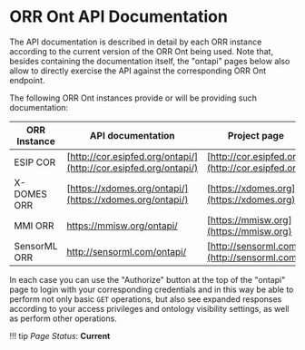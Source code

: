 # ORR Ont API Documentation
  
The API documentation is described in detail by each ORR instance according to 
the current version of the ORR Ont being used.
Note that, besides containing the documentation itself, the "ontapi" pages 
below also allow to directly exercise the API against the corresponding 
ORR Ont endpoint.

The following ORR Ont instances provide or will be providing such documentation:

|ORR Instance| API documentation | Project page |
|-|-|-|
| ESIP COR      | [http://cor.esipfed.org/ontapi/](http://cor.esipfed.org/ontapi/) | [http://cor.esipfed.org](http://cor.esipfed.org) | 
| X-DOMES ORR   | [https://xdomes.org/ontapi/](https://xdomes.org/ontapi/) | [https://xdomes.org](https://xdomes.org) | 
| MMI ORR       | https://mmisw.org/ontapi/ | [https://mmisw.org](https://mmisw.org) | 
| SensorML ORR  | http://sensorml.com/ontapi/ | [http://sensorml.com](http://sensorml.com) | 

In each case you can use the "Authorize" button at the top of the "ontapi" page to login with your 
corresponding credentials and in this way be able to perform not only basic `GET` operations, 
but also see expanded responses according to your access privileges and ontology 
visibility settings, as well as perform other operations.



!!! tip
    _Page Status_: **Current**
